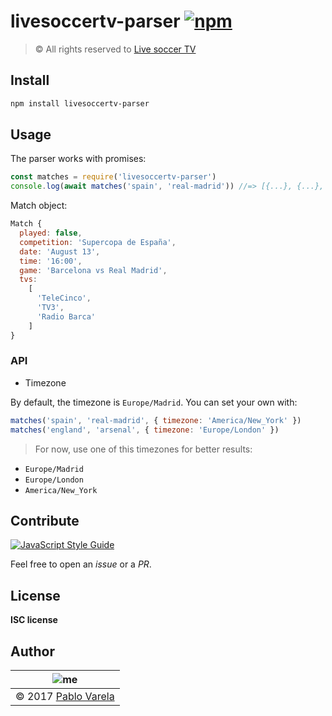 # livesoccertv-parser [![npm](https://img.shields.io/npm/dt/livesoccertv-parser.svg)](https://www.npmjs.com/package/livesoccertv-parser)

>© All rights reserved to [Live soccer TV](http://www.livesoccertv.com/)

## Install

```bash
npm install livesoccertv-parser
```

## Usage

The parser works with promises:

```js
const matches = require('livesoccertv-parser')
console.log(await matches('spain', 'real-madrid')) //=> [{...}, {...}, ...]
```

Match object:

```js
Match {
  played: false,
  competition: 'Supercopa de España',
  date: 'August 13',
  time: '16:00',
  game: 'Barcelona vs Real Madrid',
  tvs:
    [
      'TeleCinco',
      'TV3',
      'Radio Barca'
    ]
}
```

### API

* Timezone

By default, the timezone is `Europe/Madrid`. You can set your own with:

```js
matches('spain', 'real-madrid', { timezone: 'America/New_York' })
matches('england', 'arsenal', { timezone: 'Europe/London' })
```

> For now, use one of this timezones for better results:

* `Europe/Madrid`
* `Europe/London`
* `America/New_York`


## Contribute

[![JavaScript Style Guide](https://cdn.rawgit.com/standard/standard/master/badge.svg)](https://github.com/standard/standard)

Feel free to open an _issue_ or a _PR_.


## License

__ISC license__

## Author

| ![me](https://www.gravatar.com/avatar/fa50aeff0ddd6e63273a068b04353d9d?s=100) |
| ----------------------------------------------------------------------------- |
| © 2017 [Pablo Varela](https://pablo.life)                                     |
